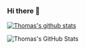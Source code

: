 ### Hi there 👋

[![Thomas's github stats](https://github-profile-trophy.vercel.app/?username=thliang01&margin-w=25&include_all_commits=true&count_private=true)](https://github.com/thliang01)

![Thomas's GitHub Stats](https://github-readme-stats.vercel.app/api?username=thliang01&show_icons=true&include_all_commits=true&count_private=true&bg_color=30,e96443,904e95&title_color=fff&text_color=fff)

